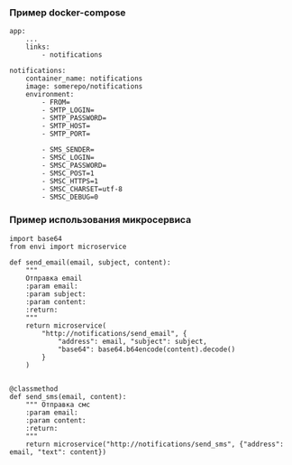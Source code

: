 	
### Пример docker-compose
	app:
		...
		links:
			- notifications

	notifications:
  		container_name: notifications
  		image: somerepo/notifications
  		environment:
   			- FROM=
   			- SMTP_LOGIN=
   			- SMTP_PASSWORD=
   			- SMTP_HOST=
   			- SMTP_PORT=

   			- SMS_SENDER=
   			- SMSC_LOGIN=
   			- SMSC_PASSWORD=
   			- SMSC_POST=1
   			- SMSC_HTTPS=1
   			- SMSC_CHARSET=utf-8
   			- SMSC_DEBUG=0


### Пример использования микросервиса
	
	import base64
	from envi import microservice

    def send_email(email, subject, content):
        """
        Отправка email
        :param email:
        :param subject:
        :param content:
        :return:
        """
        return microservice(
            "http://notifications/send_email", {
                "address": email, "subject": subject,
                "base64": base64.b64encode(content).decode()
            }
        )


    @classmethod
    def send_sms(email, content):
        """ Отправка смс
        :param email:
        :param content:
        :return:
        """
        return microservice("http://notifications/send_sms", {"address": email, "text": content})
